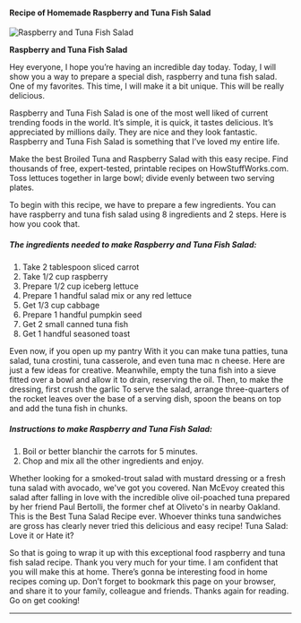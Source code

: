             

#### Recipe of Homemade Raspberry and Tuna Fish Salad

![Raspberry and Tuna Fish Salad](https://img-global.cpcdn.com/recipes/10a69be95d30f6f4/751x532cq70/raspberry-and-tuna-fish-salad-recipe-main-photo.jpg)

**Raspberry and Tuna Fish Salad**

Hey everyone, I hope you’re having an incredible day today. Today, I will show you a way to prepare a special dish, raspberry and tuna fish salad. One of my favorites. This time, I will make it a bit unique. This will be really delicious.

Raspberry and Tuna Fish Salad is one of the most well liked of current trending foods in the world. It’s simple, it is quick, it tastes delicious. It’s appreciated by millions daily. They are nice and they look fantastic. Raspberry and Tuna Fish Salad is something that I’ve loved my entire life.

Make the best Broiled Tuna and Raspberry Salad with this easy recipe. Find thousands of free, expert-tested, printable recipes on HowStuffWorks.com. Toss lettuces together in large bowl; divide evenly between two serving plates.

To begin with this recipe, we have to prepare a few ingredients. You can have raspberry and tuna fish salad using 8 ingredients and 2 steps. Here is how you cook that.

##### The ingredients needed to make Raspberry and Tuna Fish Salad:

1.  Take 2 tablespoon sliced carrot
2.  Take 1/2 cup raspberry
3.  Prepare 1/2 cup iceberg lettuce
4.  Prepare 1 handful salad mix or any red lettuce
5.  Get 1/3 cup cabbage
6.  Prepare 1 handful pumpkin seed
7.  Get 2 small canned tuna fish
8.  Get 1 handful seasoned toast

Even now, if you open up my pantry With it you can make tuna patties, tuna salad, tuna crostini, tuna casserole, and even tuna mac n cheese. Here are just a few ideas for creative. Meanwhile, empty the tuna fish into a sieve fitted over a bowl and allow it to drain, reserving the oil. Then, to make the dressing, first crush the garlic To serve the salad, arrange three-quarters of the rocket leaves over the base of a serving dish, spoon the beans on top and add the tuna fish in chunks.

##### Instructions to make Raspberry and Tuna Fish Salad:

1.  Boil or better blanchir the carrots for 5 minutes.
2.  Chop and mix all the other ingredients and enjoy.

Whether looking for a smoked-trout salad with mustard dressing or a fresh tuna salad with avocado, we've got you covered. Nan McEvoy created this salad after falling in love with the incredible olive oil-poached tuna prepared by her friend Paul Bertolli, the former chef at Oliveto's in nearby Oakland. This is the Best Tuna Salad Recipe ever. Whoever thinks tuna sandwiches are gross has clearly never tried this delicious and easy recipe! Tuna Salad: Love it or Hate it?

So that is going to wrap it up with this exceptional food raspberry and tuna fish salad recipe. Thank you very much for your time. I am confident that you will make this at home. There’s gonna be interesting food in home recipes coming up. Don’t forget to bookmark this page on your browser, and share it to your family, colleague and friends. Thanks again for reading. Go on get cooking!

* * *